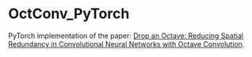 # OctConv_PyTorch
PyTorch implementation of the paper: [Drop an Octave: Reducing Spatial Redundancy in Convolutional Neural Networks with Octave Convolution](https://arxiv.org/abs/1904.05049).
